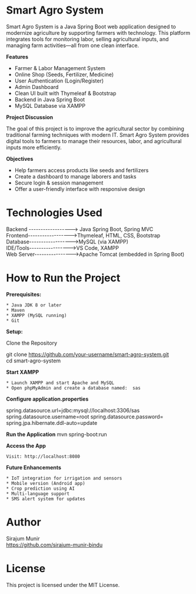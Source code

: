 
# Smart Agro System

Smart Agro System is a Java Spring Boot web application designed to modernize agriculture by supporting farmers with technology. This platform integrates tools for monitoring labor, selling agricultural inputs, and managing farm activities—all from one clean interface.


<b>Features</b>

* Farmer & Labor Management System
* Online Shop (Seeds, Fertilizer, Medicine)
* User Authentication (Login/Register)
* Admin Dashboard
* Clean UI built with Thymeleaf & Bootstrap
* Backend in Java Spring Boot
* MySQL Database via XAMPP


<b>Project Discussion</b>

The goal of this project is to improve the agricultural sector by combining traditional farming techniques with modern IT. Smart Agro System provides digital tools to farmers to manage their resources, labor, and agricultural inputs more efficiently.


<b>Objectives</b>

* Help farmers access products like seeds and fertilizers
* Create a dashboard to manage laborers and tasks
* Secure login & session management
* Offer a user-friendly interface with responsive design


# Technologies Used

Backend	------------------>  Java Spring Boot, Spring MVC<br>
Frontend------------------>Thymeleaf, HTML, CSS, Bootstrap<br>
Database------------------>MySQL (via XAMPP)<br>
IDE/Tools----------------->VS Code, XAMPP<br>
Web Server---------------->Apache Tomcat (embedded in Spring Boot)<br>


# How to Run the Project

<b>Prerequisites:</b>

    * Java JDK 8 or later
    * Maven
    * XAMPP (MySQL running)
    * Git

<b>Setup:</b>

Clone the Repository<br>

git clone https://github.com/your-username/smart-agro-system.git<br>
cd smart-agro-system

<b>Start XAMPP</b>

    * Launch XAMPP and start Apache and MySQL
    * Open phpMyAdmin and create a database named:  sas

<b>Configure application.properties</b>

spring.datasource.url=jdbc:mysql://localhost:3306/sas
spring.datasource.username=root
spring.datasource.password=
spring.jpa.hibernate.ddl-auto=update

<b>Run the Application</b>
     mvn spring-boot:run

<b>Access the App</b>

    Visit: http://localhost:8080


<b>Future Enhancements</b>

    * IoT integration for irrigation and sensors
    * Mobile version (Android app)
    * Crop prediction using AI
    * Multi-language support
    * SMS alert system for updates


# Author

Sirajum Munir<br>
https://github.com/sirajum-munir-bindu


# License

This project is licensed under the MIT License. 


